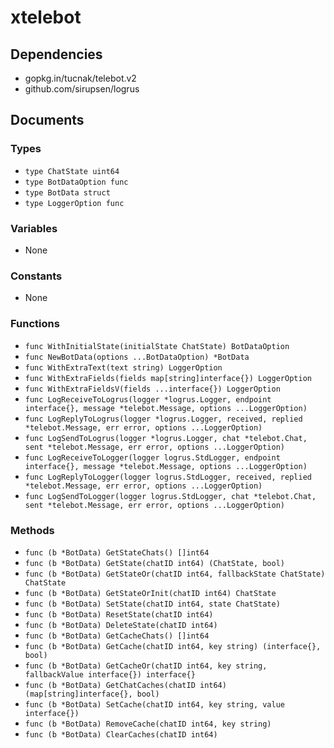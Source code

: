 # xtelebot

## Dependencies

+ gopkg.in/tucnak/telebot.v2
+ github.com/sirupsen/logrus

## Documents

### Types

+ `type ChatState uint64`
+ `type BotDataOption func`
+ `type BotData struct`
+ `type LoggerOption func`

### Variables

+ None

### Constants

+ None

### Functions

+ `func WithInitialState(initialState ChatState) BotDataOption`
+ `func NewBotData(options ...BotDataOption) *BotData`
+ `func WithExtraText(text string) LoggerOption`
+ `func WithExtraFields(fields map[string]interface{}) LoggerOption`
+ `func WithExtraFieldsV(fields ...interface{}) LoggerOption`
+ `func LogReceiveToLogrus(logger *logrus.Logger, endpoint interface{}, message *telebot.Message, options ...LoggerOption)`
+ `func LogReplyToLogrus(logger *logrus.Logger, received, replied *telebot.Message, err error, options ...LoggerOption)`
+ `func LogSendToLogrus(logger *logrus.Logger, chat *telebot.Chat, sent *telebot.Message, err error, options ...LoggerOption)`
+ `func LogReceiveToLogger(logger logrus.StdLogger, endpoint interface{}, message *telebot.Message, options ...LoggerOption)`
+ `func LogReplyToLogger(logger logrus.StdLogger, received, replied *telebot.Message, err error, options ...LoggerOption)`
+ `func LogSendToLogger(logger logrus.StdLogger, chat *telebot.Chat, sent *telebot.Message, err error, options ...LoggerOption)`

### Methods

+ `func (b *BotData) GetStateChats() []int64`
+ `func (b *BotData) GetState(chatID int64) (ChatState, bool)`
+ `func (b *BotData) GetStateOr(chatID int64, fallbackState ChatState) ChatState`
+ `func (b *BotData) GetStateOrInit(chatID int64) ChatState`
+ `func (b *BotData) SetState(chatID int64, state ChatState)`
+ `func (b *BotData) ResetState(chatID int64)`
+ `func (b *BotData) DeleteState(chatID int64)`
+ `func (b *BotData) GetCacheChats() []int64`
+ `func (b *BotData) GetCache(chatID int64, key string) (interface{}, bool)`
+ `func (b *BotData) GetCacheOr(chatID int64, key string, fallbackValue interface{}) interface{}`
+ `func (b *BotData) GetChatCaches(chatID int64) (map[string]interface{}, bool)`
+ `func (b *BotData) SetCache(chatID int64, key string, value interface{})`
+ `func (b *BotData) RemoveCache(chatID int64, key string)`
+ `func (b *BotData) ClearCaches(chatID int64)`
